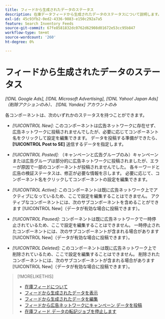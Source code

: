 ```yaml
---
title: フィードから生成されたデータのステータス
description: 在庫データフィードから生成されたデータのステータスについて説明します。
exl-id: 45c93fb2-0ed2-4336-9883-e150c292a7a5
feature: Search Inventory Feeds
source-git-commit: 67fe8581832dc0762d62908d01672e53cc95b847
workflow-type: tm+mt
source-wordcount: '260'
ht-degree: 0%

---
```


# フィードから生成されたデータのステータス

*[!DNL Google Ads], [!DNL Microsoft Advertising], [!DNL Yahoo! Japan Ads] （削除アクションのみ）、 [!DNL Yandex] アカウントのみ*

各コンポーネントは、次のいずれかのステータスを持つことができます。

* *[!UICONTROL New]:* このコンポーネントは広告ネットワークに存在せず、広告ネットワークに投稿されませんでしたが、必要に応じてコンポーネント名をクリックして設定を編集できます。 データを投稿する準備ができたら、 **[!UICONTROL Post to SE]** 送信するデータを指定します。

* *[!UICONTROL Posted]:* （キャンペーンと広告グループのみ）キャンペーンまたは広告グループは部分的に広告ネットワークに投稿されましたが、エラーが原因で一部のコンポーネントが投稿されませんでした。 各キーワードと広告の検証ステータスは、修正が必要な情報を示します。 必要に応じて、コンポーネント名をクリックしてコンポーネントの設定を編集できます。

* *[!UICONTROL Active]:* このコンポーネントは既に広告ネットワーク上でアクティブになっているため、ここで設定を編集することはできません。 アクティブなコンポーネントには、次のサブコンポーネントを含めることができます [!UICONTROL New]（データが有効な場合に投稿できます）。

* *[!UICONTROL Paused]:* コンポーネントは既に広告ネットワークで一時停止されているため、ここで設定を編集することはできません。 一時停止されたコンポーネントには、次のサブコンポーネントが含まれる場合があります [!UICONTROL New]（データが有効な場合に投稿できます）。

* *[!UICONTROL Deleted]:* このコンポーネントは既に広告ネットワーク上で削除されているため、ここで設定を編集することはできません。 削除されたコンポーネントには、次のサブコンポーネントが含まれる場合があります [!UICONTROL New]（データが有効な場合に投稿できます）。

>[!MORELIKETHIS]
>
>* [在庫フィードについて](inventory-feeds-about.md)
>* [フィードから生成されたデータを表示](propagated-data-view.md)
>* [フィードから生成されたデータを編集](propagated-data-edit.md)
>* [フィードから広告ネットワークにキャンペーン データを投稿](propagated-data-post.md)
>* [在庫フィード データの転記ジョブを停止します](stop-job.md)
